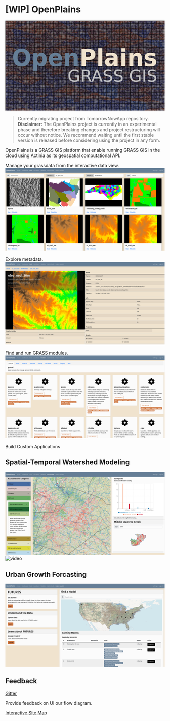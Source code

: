 # [WIP] OpenPlains

![logo](./images/banner_v1_500px.png)

> Currently migrating project from TomorrowNowApp repository.
> **Disclaimer:** The OpenPlains project is currently in an experimental phase and therefore breaking changes and project restructuring will occur without notice. We recommend waiting until the first stable version is released before considering using the project in any form.

OpenPlains is a GRASS GIS platform that enable running GRASS GIS in the cloud using Actinia as its geospatial computational API.

Manage your grassdata from the interactive data view.
![data](./images/data_view1.png)

Explore metadata.
![metadata](./images/info_view1.png)

Find and run GRASS modules.
![modules](./images/grass_modules_view1.png)

Build Custom Applications

## Spatial-Temporal Watershed Modeling

![watershed](./images/CustomWatershedModelingView.png)
![video](./images/stormy_loader-optimized.gif)

## Urban Growth Forcasting

![futures](./images/CustomModelingView.png)

## Feedback

[Gitter](https://gitter.im/tomorrownow/community)

Provide feedback on UI our flow diagram.

[Interactive Site Map](https://lucid.app/lucidchart/116fb402-c6c9-4632-a0e9-48f9865152c6/edit?viewport_loc=-7361%2C-2960%2C14782%2C7613%2C0_0&invitationId=inv_9219e566-88ff-4d7c-b546-11fff697c298)